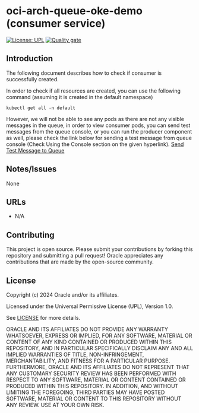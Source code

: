 # oci-arch-queue-oke-demo (consumer service)

[![License: UPL](https://img.shields.io/badge/license-UPL-green)](https://img.shields.io/badge/license-UPL-green) [![Quality gate](https://sonarcloud.io/api/project_badges/quality_gate?project=oracle-devrel_oci-arch-queue-oke-demo)](https://sonarcloud.io/dashboard?id=oracle-devrel_oci-arch-queue-oke-demo)

## Introduction

The following document describes how to check if consumer is successfully created.

In order to check if all resources are created, you can use the following command (assuming it is created in the default namespace)

`kubectl get all -n default`

However, we will not be able to see any pods as there are not any visible messages in the queue, in order to view consumer pods, you can send test messages from the queue console, or you can run the producer component as well, please check the link below for sending a test message from queue console (Check Using the Console section on the given hyperlink).
[Send Test Message to Queue](https://docs.oracle.com/en-us/iaas/Content/queue/publish-messages.htm#example-manage)

## Notes/Issues

None

## URLs

* N/A

## Contributing

This project is open source.  Please submit your contributions by forking this repository and submitting a pull request!  Oracle appreciates any contributions that are made by the open-source community.

## License

Copyright (c) 2024 Oracle and/or its affiliates.

Licensed under the Universal Permissive License (UPL), Version 1.0.

See [LICENSE](LICENSE) for more details.

ORACLE AND ITS AFFILIATES DO NOT PROVIDE ANY WARRANTY WHATSOEVER, EXPRESS OR IMPLIED, FOR ANY SOFTWARE, MATERIAL OR CONTENT OF ANY KIND CONTAINED OR PRODUCED WITHIN THIS REPOSITORY, AND IN PARTICULAR SPECIFICALLY DISCLAIM ANY AND ALL IMPLIED WARRANTIES OF TITLE, NON-INFRINGEMENT, MERCHANTABILITY, AND FITNESS FOR A PARTICULAR PURPOSE.  FURTHERMORE, ORACLE AND ITS AFFILIATES DO NOT REPRESENT THAT ANY CUSTOMARY SECURITY REVIEW HAS BEEN PERFORMED WITH RESPECT TO ANY SOFTWARE, MATERIAL OR CONTENT CONTAINED OR PRODUCED WITHIN THIS REPOSITORY. IN ADDITION, AND WITHOUT LIMITING THE FOREGOING, THIRD PARTIES MAY HAVE POSTED SOFTWARE, MATERIAL OR CONTENT TO THIS REPOSITORY WITHOUT ANY REVIEW. USE AT YOUR OWN RISK. 
